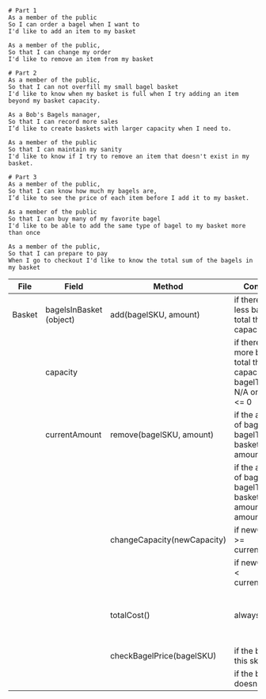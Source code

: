 ```
# Part 1
As a member of the public
So I can order a bagel when I want to
I'd like to add an item to my basket

As a member of the public,
So that I can change my order
I'd like to remove an item from my basket
```
```
# Part 2
As a member of the public,
So that I can not overfill my small bagel basket
I'd like to know when my basket is full when I try adding an item beyond my basket capacity.

As a Bob's Bagels manager,
So that I can record more sales
I’d like to create baskets with larger capacity when I need to.

As a member of the public
So that I can maintain my sanity
I'd like to know if I try to remove an item that doesn't exist in my basket. 
```

```
# Part 3
As a member of the public,
So that I can know how much my bagels are,
I’d like to see the price of each item before I add it to my basket.

As a member of the public
So that I can buy many of my favorite bagel
I'd like to be able to add the same type of bagel to my basket more than once

As a member of the public,
So that I can prepare to pay
When I go to checkout I'd like to know the total sum of the bagels in my basket
```

| File   | Field                   | Method                      | Condition                                                                              | Output                         |
|--------|-------------------------|-----------------------------|----------------------------------------------------------------------------------------|--------------------------------|
| Basket | bagelsInBasket (object) | add(bagelSKU, amount)       | if there are less bagels in total than capacity                                        | true                           |
|        | capacity                |                             | if there are more bagels in total than capacity or the bagelType is N/A or amount <= 0 | false                          |
|        | currentAmount           | remove(bagelSKU, amount)    | if the amount of bagels of bagelType in basket is >= amount                            | true                           |
|        |                         |                             | if the amount of bagels of bagelType in basket is < amount or amount <= 0              | false                          |
|        |                         | changeCapacity(newCapacity) | if newCapacity >= currentAmount                                                        | true                           |
|        |                         |                             | if newCapacity < currentAmount                                                         | false                          |
|        |                         |  totalCost()                | always                                                                                 | total cost of bagels in basket |
|        |                         |                             |                                                                                        |                                |
|        |                         | checkBagelPrice(bagelSKU)   | if the bagel of this sku exists                                                        | bagel cost                     |
|        |                         |                             | if the bagel doesn't exist                                                             | false                          |
